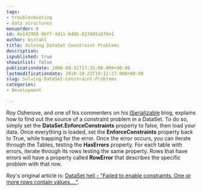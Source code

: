 ```yaml
---
tags:
- troubleshooting
- data structures
menuorder: 0
id: 8e142988-0bff-4d11-b40b-823985a5f6e1
author: bsstahl
title: Solving DataSet Constraint Problems
description: 
ispublished: true
showinlist: false
publicationdate: 2006-08-31T17:35:00.000+00:00
lastmodificationdate: 2010-10-22T18:11:27.000+00:00
slug: Solving-DataSet-Constraint-Problems
categories:
- Development

---
```

Roy Osherove, and one of his commenters on his [ISerializable](http://weblogs.asp.net/rosherove/default.aspx) blog, explains how to find out the source of a constraint problem in a DataSet. To do so, simply set the **DataSet.EnforceConstraints** property to false, then load your data. Once everything is loaded, set the **EnforceConstraints** property back to True, while trapping for the error. Once the error occurs, you can iterate through the Tables, testing the **HasErrors** property. For each table with errors, iterate through its rows testing the same property. Rows that have errors will have a property called **RowError** that describes the specific problem with that row.

Roy's original article is: [DataSet hell - "Failed to enable constraints. One or more rows contain values...."](http://weblogs.asp.net/rosherove/archive/2004/10/03/237260.aspx).